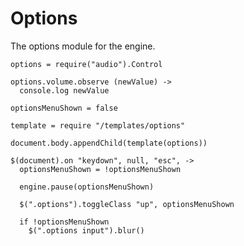 Options
=======

The options module for the engine.

    options = require("audio").Control

    options.volume.observe (newValue) ->
      console.log newValue

    optionsMenuShown = false

    template = require "/templates/options"

    document.body.appendChild(template(options))

    $(document).on "keydown", null, "esc", ->
      optionsMenuShown = !optionsMenuShown

      engine.pause(optionsMenuShown)

      $(".options").toggleClass "up", optionsMenuShown

      if !optionsMenuShown
        $(".options input").blur()
